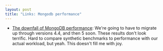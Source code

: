 ```yaml
---
layout: post
title: "Links: Mongodb performance"
---
```


* [The downfall of MongoDB performance](https://serpapi.com/blog/the-downfall-of-mongodb-performance-2/): We're going to have to migrate up through versions 4.4, and then 5 soon. These results don't look terrific. Hard to compare synthetic benchmarks to performance with our actual workload, but yeah. This doesn't fill me with joy.
